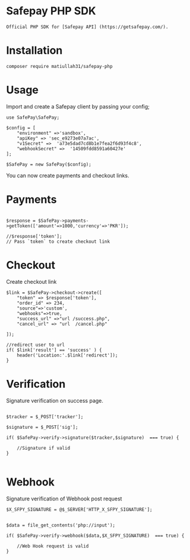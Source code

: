 # Safepay PHP SDK

	Official PHP SDK for [Safepay API] (https://getsafepay.com/).



# Installation

```
composer require matiullah31/safepay-php

```



# Usage

Import and create a Safepay client by passing your config;

```
use SafePay\SafePay;

$config = [
	"environment" =>'sandbox',
	"apiKey" => 'sec_e9273e07a7ac',
	"v1Secret" =>  'a73e5dad7cd8b1e7fea2f6d93f4c8',
	"webhookSecret" =>  '14509fdd8591a60427e'
];

$SafePay = new SafePay($config);

```

You can now create payments and checkout links.


# Payments

```

$response = $SafePay->payments->getToken(['amount'=>1000,'currency'=>'PKR']);

//$response['token'];
// Pass `token` to create checkout link

```


# Checkout 

Create checkout link


```
$link = $SafePay->checkout->create([
	"token" => $response['token'],
	"order_id" => 234,
	"source"=>'custom',
	"webhooks"=>true,
	"success_url" =>"url /success.php",
	"cancel_url" => "url  /cancel.php"

]);

//redirect user to url
if( $link['result'] == 'success' ) {
	header('Location:'.$link['redirect']);
}

```


# Verification

Signature verification on success page.

```

$tracker = $_POST['tracker'];

$signature = $_POST['sig'];

if( $SafePay->verify->signature($tracker,$signature)  === true) {

	//Signature if valid
}


```

# Webhook

Signature verification of Webhook post request

```
$X_SFPY_SIGNATURE = @$_SERVER['HTTP_X_SFPY_SIGNATURE'];


$data = file_get_contents('php://input');

if( $SafePay->verify->webhook($data,$X_SFPY_SIGNATURE)  === true) {

	//Web Hook request is valid
}

```



